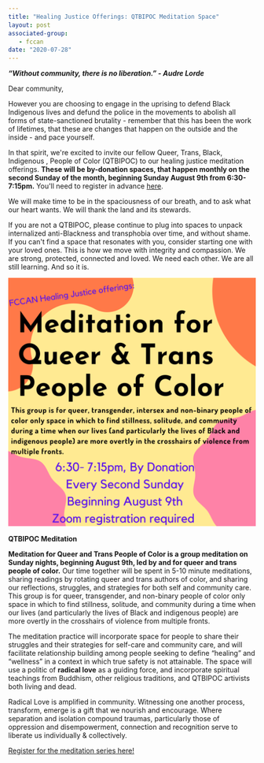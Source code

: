 ```yaml
---
title: "Healing Justice Offerings: QTBIPOC Meditation Space"
layout: post
associated-group:
   - fccan
date: "2020-07-28"
---
```


**_“Without community, there is no liberation.” - Audre Lorde_**

Dear community,

However you are choosing to engage in the uprising to defend Black Indigenous lives and defund the police in the movements to abolish all forms of state-sanctioned brutality - remember that this has been the work of lifetimes, that these are changes that happen on the outside and the inside - and pace yourself.

In that spirit, we're excited to invite our fellow Queer, Trans, Black, Indigenous , People of Color (QTBIPOC) to our healing justice meditation offerings. **These will be by-donation spaces, that happen monthly on the second Sunday of the month, beginning Sunday August 9th from 6:30-7:15pm.** You'll need to register in advance [here](https://us02web.zoom.us/meeting/register/tZ0kfu6vrDsvHtSwqeSbyOF1v9Ug7wn9zkvC).

We will make time to be in the spaciousness of our breath, and to ask what our heart wants. We will thank the land and its stewards.

If you are not a QTBIPOC, please continue to plug into spaces to unpack internalized anti-Blackness and transphobia over time, and without shame. If you can't find a space that resonates with you, consider starting one with your loved ones. This is how we move with integrity and compassion. We are strong, protected, connected and loved. We need each other. We are all still learning. And so it is.

[![](media/Meditation-for-Queer-Trans-People-of-Color-1024x1024.png)](https://us02web.zoom.us/meeting/register/tZ0kfu6vrDsvHtSwqeSbyOF1v9Ug7wn9zkvC )

**QTBIPOC Meditation**

**Meditation for Queer and Trans People of Color is a group meditation on Sunday nights, beginning August 9th, led by and for queer and trans people of color.** Our time together will be spent in 5-10 minute meditations, sharing readings by rotating queer and trans authors of color, and sharing our reflections, struggles, and strategies for both self and community care. This group is for queer, transgender, and non-binary people of color only space in which to find stillness, solitude, and community during a time when our lives (and particularly the lives of Black and indigenous people) are more overtly in the crosshairs of violence from multiple fronts.

The meditation practice will incorporate space for people to share their struggles and their strategies for self-care and community care, and will facilitate relationship building among people seeking to define “healing” and “wellness” in a context in which true safety is not attainable. The space will use a politic of **radical love** as a guiding force, and incorporate spiritual teachings from Buddhism, other religious traditions, and QTBIPOC artivists both living and dead. 

Radical Love is amplified in community. Witnessing one another process, transform, emerge is a gift that we nourish and encourage. Where separation and isolation compound traumas, particularly those of oppression and disempowerment, connection and recognition serve to liberate us individually & collectively.

[Register for the meditation series here!](https://us02web.zoom.us/meeting/register/tZ0kfu6vrDsvHtSwqeSbyOF1v9Ug7wn9zkvC)
